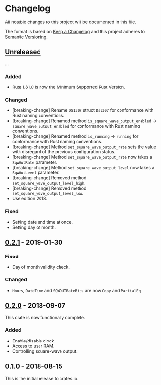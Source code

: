 # Changelog

All notable changes to this project will be documented in this file.

The format is based on [Keep a Changelog](http://keepachangelog.com/en/1.0.0/)
and this project adheres to [Semantic Versioning](http://semver.org/spec/v2.0.0.html).

## [Unreleased]

...

### Added
- Rust 1.31.0 is now the Minimum Supported Rust Version.

### Changed
- [breaking-change] Rename `DS1307` struct `Ds1307` for conformance with Rust
  naming conventions.
- [breaking-change] Renamed method `is_square_wave_output_enabled` ->
  `square_wave_output_enabled` for conformance with Rust naming conventions.
- [breaking-change] Renamed method `is_running` -> `running` for conformance
  with Rust naming conventions.
- [breaking-change] Method `set_square_wave_output_rate` sets the value with
  disregard of the previous configuration status.
- [breaking-change] Method `set_square_wave_output_rate` now takes a
  `SqwOutRate` parameter.
- [breaking-change] Method `set_square_wave_output_level` now takes a
  `SqwOutLevel` parameter.
- [breaking-change] Removed method `set_square_wave_output_level_high`.
- [breaking-change] Removed method `set_square_wave_output_level_low`.
- Use edition 2018.

### Fixed
- Setting date and time at once.
- Setting day of month.

## [0.2.1] - 2019-01-30

### Fixed
- Day of month validity check.

### Changed
- `Hours`, `DateTime` and `SQWOUTRateBits` are now `Copy` and `PartialEq`.

## [0.2.0] - 2018-09-07

This crate is now functionally complete.

### Added
- Enable/disable clock.
- Access to user RAM.
- Controlling square-wave output.

## 0.1.0 - 2018-08-15

This is the initial release to crates.io.

[Unreleased]: https://github.com/eldruin/ds1307-rs/compare/v0.2.1...HEAD
[0.2.1]: https://github.com/eldruin/ds1307-rs/compare/v0.2.0...v0.2.1
[0.2.0]: https://github.com/eldruin/ds1307-rs/compare/v0.1.0...v0.2.0
